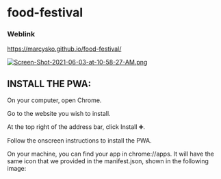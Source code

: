 # food-festival

### Weblink
https://marcysko.github.io/food-festival/

[![Screen-Shot-2021-06-03-at-10-58-27-AM.png](https://i.postimg.cc/4d4mMcbb/Screen-Shot-2021-06-03-at-10-58-27-AM.png)](https://postimg.cc/hJwDQfYf)


## INSTALL THE PWA:
On your computer, open Chrome.

Go to the website you wish to install.

At the top right of the address bar, click Install ➕.

Follow the onscreen instructions to install the PWA.

On your machine, you can find your app in chrome://apps. It will have the same icon that we provided in the manifest.json, shown in the following image:


